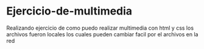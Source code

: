 # Ejercicio-de-multimedia
Realizando ejercicio de como puedo realizar multimedia con html y css
los archivos fueron locales los cuales pueden cambiar facil por el archivos en la red
